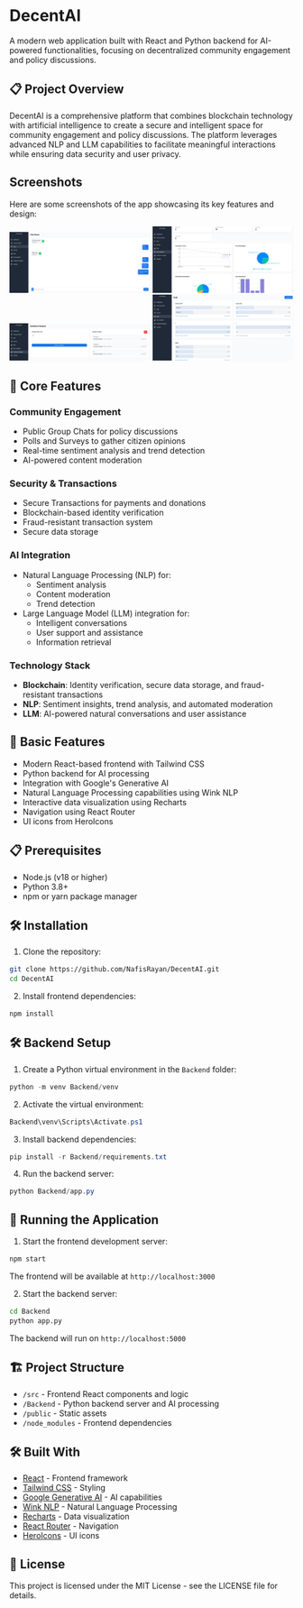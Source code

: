 # DecentAI

A modern web application built with React and Python backend for AI-powered functionalities, focusing on decentralized community engagement and policy discussions.

## 📋 Project Overview

DecentAI is a comprehensive platform that combines blockchain technology with artificial intelligence to create a secure and intelligent space for community engagement and policy discussions. The platform leverages advanced NLP and LLM capabilities to facilitate meaningful interactions while ensuring data security and user privacy.

## Screenshots  

Here are some screenshots of the app showcasing its key features and design:  

<img src="public/dai1.png" alt="Home Screen" width="250" />  

<img src="public/dai2.png" alt="Polls" width="250" />  

<img src="public/dai3.png" alt="Surveys" width="250" />  

<img src="public/dai4.png" alt="Sentiment" width="250" />  

## 🚀 Core Features

### Community Engagement
- Public Group Chats for policy discussions
- Polls and Surveys to gather citizen opinions
- Real-time sentiment analysis and trend detection
- AI-powered content moderation

### Security & Transactions
- Secure Transactions for payments and donations
- Blockchain-based identity verification
- Fraud-resistant transaction system
- Secure data storage

### AI Integration
- Natural Language Processing (NLP) for:
  - Sentiment analysis
  - Content moderation
  - Trend detection
- Large Language Model (LLM) integration for:
  - Intelligent conversations
  - User support and assistance
  - Information retrieval

### Technology Stack
- **Blockchain**: Identity verification, secure data storage, and fraud-resistant transactions
- **NLP**: Sentiment insights, trend analysis, and automated moderation
- **LLM**: AI-powered natural conversations and user assistance

## 🚀 Basic Features

- Modern React-based frontend with Tailwind CSS
- Python backend for AI processing
- Integration with Google's Generative AI
- Natural Language Processing capabilities using Wink NLP
- Interactive data visualization using Recharts
- Navigation using React Router
- UI icons from HeroIcons

## 📋 Prerequisites

- Node.js (v18 or higher)
- Python 3.8+
- npm or yarn package manager

## 🛠️ Installation

1. Clone the repository:
```bash
git clone https://github.com/NafisRayan/DecentAI.git
cd DecentAI
```

2. Install frontend dependencies:
```bash
npm install
```


## 🛠️ Backend Setup

1. Create a Python virtual environment in the `Backend` folder:
  ```powershell
  python -m venv Backend/venv
  ```

2. Activate the virtual environment:
  ```powershell
  Backend\venv\Scripts\Activate.ps1
  ```

3. Install backend dependencies:
  ```powershell
  pip install -r Backend/requirements.txt
  ```

4. Run the backend server:
  ```powershell
  python Backend/app.py
  ```

## 🚀 Running the Application

1. Start the frontend development server:
```bash
npm start
```
The frontend will be available at `http://localhost:3000`

2. Start the backend server:
```bash
cd Backend
python app.py
```
The backend will run on `http://localhost:5000`

## 🏗️ Project Structure

- `/src` - Frontend React components and logic
- `/Backend` - Python backend server and AI processing
- `/public` - Static assets
- `/node_modules` - Frontend dependencies

## 🛠️ Built With

- [React](https://reactjs.org/) - Frontend framework
- [Tailwind CSS](https://tailwindcss.com/) - Styling
- [Google Generative AI](https://ai.google.dev/) - AI capabilities
- [Wink NLP](https://winkjs.org/wink-nlp/) - Natural Language Processing
- [Recharts](https://recharts.org/) - Data visualization
- [React Router](https://reactrouter.com/) - Navigation
- [HeroIcons](https://heroicons.com/) - UI icons

## 📝 License

This project is licensed under the MIT License - see the LICENSE file for details.
